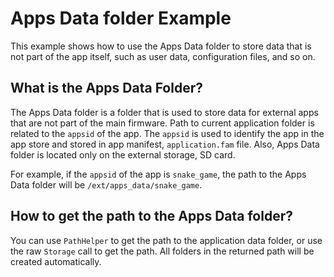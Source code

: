 # Apps Data folder Example

This example shows how to use the Apps Data folder to store data that is not part of the app itself, such as user data, configuration files, and so on.

## What is the Apps Data Folder?

The Apps Data folder is a folder that is used to store data for external apps that are not part of the main firmware.
Path to current application folder is related to the `appsid` of the app. The `appsid` is used to identify the app in the app store and stored in app manifest, `application.fam` file.
Also, Apps Data folder is located only on the external storage, SD card.

For example, if the `appsid` of the app is `snake_game`, the path to the Apps Data folder will be `/ext/apps_data/snake_game`.

## How to get the path to the Apps Data folder?

You can use `PathHelper` to get the path to the application data folder, or use the raw `Storage` call to get the path. All folders in the returned path will be created automatically.

